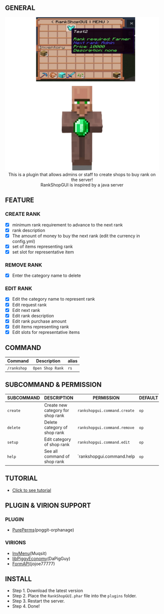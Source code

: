 ## GENERAL
<div align="center">
  <img src="https://github.com/ClickedTran/RankShopGUI/blob/Master/icon.png" width="512x" height="auto">
 <br>
 This is a plugin that allows admins or staff to create shops to buy rank on the server!
  <br>
RankShopGUI is inspired by a java server
</div>

## FEATURE
<h3>CREATE RANK</h3>

- [x] minimum rank requirement to advance to the next rank
- [x] rank description
- [x] The amount of money to buy the next rank (edit the currency in config.yml)
- [x] set of items representing rank
- [x] set slot for representative item

<h3>REMOVE RANK</h3>

- [x] Enter the category name to delete

<h3>EDIT RANK</h3>

- [x] Edit the category name to represent rank
- [x] Edit request rank
- [x] Edit next rank
- [x] Edit rank description
- [x] Edit rank purchase amount
- [x] Edit items representing rank
- [x] Edit slots for representative items

## COMMAND
| **Command** | **Description** | **alias** |
| --- | --- | --- |
| `/rankshop` | `Open Shop Rank` | `rs` |

## SUBCOMMAND & PERMISSION
| **SUBCOMMAND** | **DESCRIPTION** | **PERMISSION** | **DEFAULT** |
| --- | --- | --- | --- |
| `create` | Create new category for shop rank | `rankshopgui.command.create` | `op` |
| `delete` | Delete category of shop rank | `rankshopgui.command.remove` | `op` |
| `setup` | Edit category of shop rank | `rankshopgui.command.edit` | `op` |
| `help` | See all command of shop rank | `rankshopgui.command.help | `op` |

## TUTORIAL 
- [Click to see tutorial](https://youtu.be/csEVH3Ts06U?si=-0NenHjyS7zYIpuZ)

## PLUGIN & VIRION SUPPORT
<h3>PLUGIN</h3>

- [PurePerms](https://poggit.pmmp.io/p/PurePerms)(poggit-orphanage)

<h3>VIRIONS</h3>

- [InvMenu](https://github.com/muqsit/InvMenu)(Muqsit)
- [libPiggyEconomy](https://https://github.com/DaPigGuy/libPiggyEconomy)(DaPigGuy)
- [FormAPI](https://github.com/jojoe77777/FormAPI)(jojoe77777)
## INSTALL
- Step 1. Download the latest version
- Step 2. Place the `RankShopGUI.phar` file into the `plugins` folder.
- Step 3. Restart the server.
- Step 4. Done!
